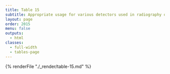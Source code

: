 ```yaml
---
title: Table 15
subtitle: Appropriate usage for various detectors used in radiography of bronze objects
layout: page
order: 2015
menu: false
outputs:
  - html
classes: 
  - full-width 
  - tables-page
---
```


{% renderFile "./_render/table-15.md" %}